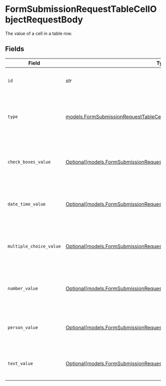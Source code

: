 # FormSubmissionRequestTableCellObjectRequestBody

The value of a cell in a table row.


## Fields

| Field                                                                                                                                                | Type                                                                                                                                                 | Required                                                                                                                                             | Description                                                                                                                                          | Example                                                                                                                                              |
| ---------------------------------------------------------------------------------------------------------------------------------------------------- | ---------------------------------------------------------------------------------------------------------------------------------------------------- | ---------------------------------------------------------------------------------------------------------------------------------------------------- | ---------------------------------------------------------------------------------------------------------------------------------------------------- | ---------------------------------------------------------------------------------------------------------------------------------------------------- |
| `id`                                                                                                                                                 | *str*                                                                                                                                                | :heavy_check_mark:                                                                                                                                   | Unique identifier for the cell.                                                                                                                      | 9fac4466-9d85-4768-9f1f-ff8f757f70c4                                                                                                                 |
| `type`                                                                                                                                               | [models.FormSubmissionRequestTableCellObjectRequestBodyType](../models/formsubmissionrequesttablecellobjectrequestbodytype.md)                       | :heavy_check_mark:                                                                                                                                   | Type of the cell field.  Valid values: `number`, `text`, `multiple_choice`, `check_boxes`, `datetime`, `person`                                      | number                                                                                                                                               |
| `check_boxes_value`                                                                                                                                  | [Optional[models.FormSubmissionRequestCheckBoxesValueObjectRequestBody]](../models/formsubmissionrequestcheckboxesvalueobjectrequestbody.md)         | :heavy_minus_sign:                                                                                                                                   | The value of a check boxes form input field. Only valid for check boxes form input fields.                                                           |                                                                                                                                                      |
| `date_time_value`                                                                                                                                    | [Optional[models.FormSubmissionRequestDateTimeValueObjectRequestBody]](../models/formsubmissionrequestdatetimevalueobjectrequestbody.md)             | :heavy_minus_sign:                                                                                                                                   | The value of a datetime form input field. Only valid for datetime form input fields.                                                                 |                                                                                                                                                      |
| `multiple_choice_value`                                                                                                                              | [Optional[models.FormSubmissionRequestMultipleChoiceValueObjectRequestBody]](../models/formsubmissionrequestmultiplechoicevalueobjectrequestbody.md) | :heavy_minus_sign:                                                                                                                                   | The value of a multiple choice form input field. Only valid for multiple choice form input fields.                                                   |                                                                                                                                                      |
| `number_value`                                                                                                                                       | [Optional[models.FormSubmissionRequestNumberValueObjectRequestBody]](../models/formsubmissionrequestnumbervalueobjectrequestbody.md)                 | :heavy_minus_sign:                                                                                                                                   | The value of a number form input field. Only valid for number form input fields.                                                                     |                                                                                                                                                      |
| `person_value`                                                                                                                                       | [Optional[models.FormSubmissionRequestPersonValueObjectRequestBody]](../models/formsubmissionrequestpersonvalueobjectrequestbody.md)                 | :heavy_minus_sign:                                                                                                                                   | The value of an person form input field. Only valid for person form input fields.                                                                    |                                                                                                                                                      |
| `text_value`                                                                                                                                         | [Optional[models.FormSubmissionRequestTextValueObjectRequestBody]](../models/formsubmissionrequesttextvalueobjectrequestbody.md)                     | :heavy_minus_sign:                                                                                                                                   | The value of a text form input field. Only valid for text form input fields.                                                                         |                                                                                                                                                      |